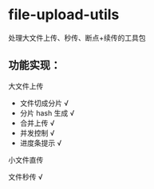 # file-upload-utils

处理大文件上传、秒传、断点+续传的工具包

## 功能实现：

大文件上传

* 文件切成分片 √
* 分片 hash 生成 √
* 合并上传 √
* 并发控制 √
* 进度条提示 √

小文件直传

文件秒传 √
